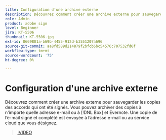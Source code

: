 ```yaml
---
title: Configuration d'une archive externe
description: Découvrez comment créer une archive externe pour sauvegarder les copies des accords qui ont été signés
role: Admin
product: adobe sign
level: Beginner
jira: KT-5506
thumbnail: KT-5506.jpg
exl-id: 8669881a-b69b-4455-912d-b3551207a696
source-git-commit: aa8fd589d214879f2bfcb6bc54576c707532fd6f
workflow-type: tm+mt
source-wordcount: '75'
ht-degree: 0%

---
```


# Configuration d&#39;une archive externe

Découvrez comment créer une archive externe pour sauvegarder les copies des accords qui ont été signés. Vous pouvez archiver des copies à n&#39;importe quelle adresse e-mail ou à [!DNL Box] et Evernote. Une copie de l’e-mail signé et complété est envoyée à l’adresse e-mail ou au service cloud que vous désignez.

>[!VIDEO](https://video.tv.adobe.com/v/3409072?quality=12&learn=on&hidetitle=true)